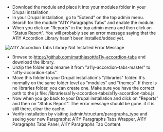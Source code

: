 * Download the module and place it into your modules folder in your Drupal installation.
* In your Drupal installation, go to "Extend" on the top admin menu. Search for the module "A11Y Paragraphs Tabs" and enable the module.
* When you click on "Reports" in the top admin menu and then click on "Status Report". You will probably see an error message saying that the A11Y Accordion Library hasn't been installed/added yet.

![A11Y Accordion Tabs Library Not Installed Error Message](https://www.drupal.org/files/a11y-accordion-tabs-library-error.png)

* Browse to <https://github.com/matthiasott/a11y-accordion-tabs> and download the library.
* Unzip the folder and rename it from "a11y-accordion-tabs-master" to "a11y-accordion-tabs".
* Move this folder to your Drupal installation's "/libraries" folder. It's normally on the same folder level as "modules" and "themes". If there is no libraries folder, you can create one. Make sure you have the correct path to the js file: /libraries/a11y-accordion-tabs/a11y-accordion-tabs.js
* Now when you go back to your Drupal installation and click on "Reports" and then on "Status Report". The error message should be gone. if it is still there, clear the cache.
* Verify installation by visiting /admin/structure/paragraphs\_type and seeing your new Paragraphs: A11Y Paragraphs Tabs Wrapper, A11Y Paragraphs Tabs Panel, A11Y Paragraphs Tab Content.